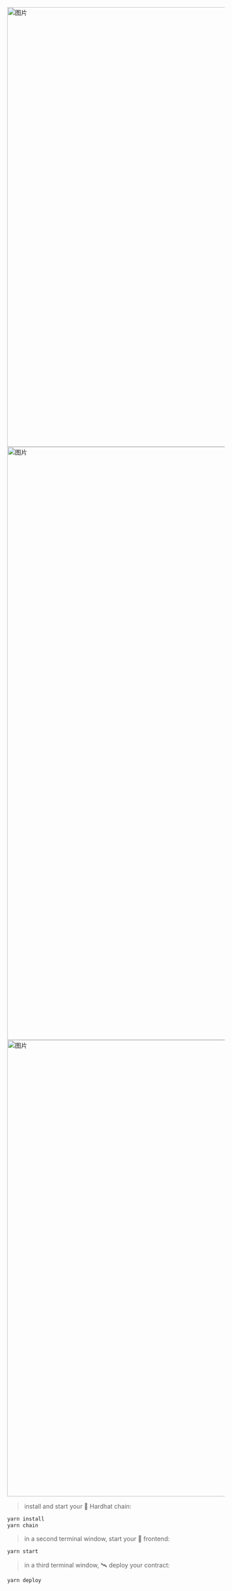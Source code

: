 <img width="1017" alt="图片" src="https://user-images.githubusercontent.com/33890215/159174287-b1eb962a-c745-4c2f-a5a1-d3ff0cec45ac.png">

<img width="1372" alt="图片" src="https://user-images.githubusercontent.com/33890215/159174295-046bb393-1c9c-4225-a062-1bd8b09d8d90.png">

<img width="1056" alt="图片" src="https://user-images.githubusercontent.com/33890215/159174256-8cde02ab-f2bf-419f-98ab-c3e590e6819c.png">


> install and start your 👷‍ Hardhat chain:

```bash
yarn install
yarn chain
```

> in a second terminal window, start your 📱 frontend:

```bash
yarn start
```

> in a third terminal window, 🛰 deploy your contract:

```bash
yarn deploy
```
